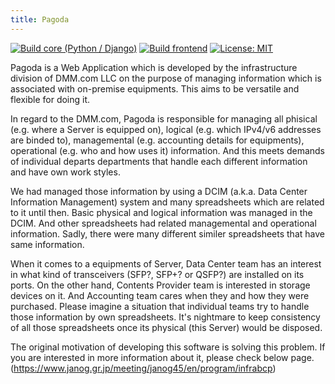 ```yaml
---
title: Pagoda
---
```


<span class="badge-placeholder">[![Build core (Python / Django)](https://github.com/dmm-com/pagoda/actions/workflows/build-core.yml/badge.svg)](https://github.com/dmm-com/pagoda/actions/workflows/build-core.yml)</span>
<span class="badge-placeholder">[![Build frontend](https://github.com/dmm-com/pagoda/actions/workflows/build-frontend.yml/badge.svg)](https://github.com/dmm-com/pagoda/actions/workflows/build-frontend.yml)</span>
<span class="badge-placeholder">[![License: MIT](https://img.shields.io/github/license/dmm-com/airone)](https://github.com/dmm-com/airone/blob/master/LICENSE)</span>

Pagoda is a Web Application which is developed by the infrastructure division of DMM.com LLC on the purpose of managing information which is associated with on-premise equipments. This aims to be versatile and flexible for doing it.

In regard to the DMM.com, Pagoda is responsible for managing all phisical (e.g. where a Server is equipped on), logical (e.g. which IPv4/v6 addresses are binded to), managemental (e.g. accounting details for equipments), operational (e.g. who and how uses it) information. And this meets demands of individual departs departments that handle each different information and have own work styles.

We had managed those information by using a DCIM (a.k.a. Data Center Information Management) system and many spreadsheets which are related to it until then. Basic physical and logical information was managed in the DCIM. And other spreadsheets had related managemental and operational information. Sadly, there were many different similer spreadsheets that have same information. 

When it comes to a equipments of Server, Data Center team has an interest in what kind of transceivers (SFP?, SFP+? or QSFP?) are installed on its ports. On the other hand, Contents Provider team is interested in storage devices on it. And Accounting team cares when they and how they were purchased. Please imagine a situation that individual teams try to handle those information by own spreadsheets. It's nightmare to keep consistency of all those spreadsheets once its physical (this Server) would be disposed.

The original motivation of developing this software is solving this problem. If you are interested in more information about it, please check below page.
(https://www.janog.gr.jp/meeting/janog45/en/program/infrabcp)
